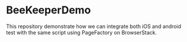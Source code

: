 # BeeKeeperDemo
This repository demonstrate how we can integrate both iOS and android test with the same script using PageFactory on BrowserStack. 
